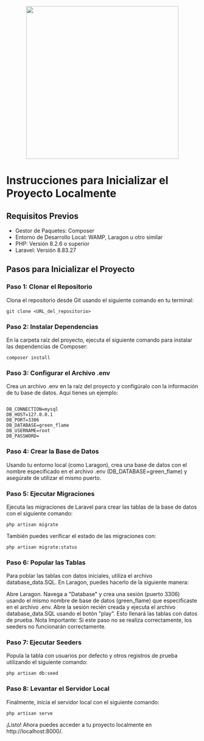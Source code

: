 <p align="center"><a href="https://laravel.com" target="_blank"><img src="https://raw.githubusercontent.com/laravel/art/master/logo-lockup/5%20SVG/2%20CMYK/1%20Full%20Color/laravel-logolockup-cmyk-red.svg" width="400"></a></p>







   # Instrucciones para Inicializar el Proyecto Localmente

## Requisitos Previos

- Gestor de Paquetes: Composer
- Entorno de Desarrollo Local: WAMP, Laragon u otro similar
- PHP: Versión 8.2.6 o superior
- Laravel: Versión 8.83.27

## Pasos para Inicializar el Proyecto

### Paso 1: Clonar el Repositorio

Clona el repositorio desde Git usando el siguiente comando en tu terminal:

```
git clone <URL_del_repositorio>
```

### Paso 2: Instalar Dependencias

En la carpeta raíz del proyecto, ejecuta el siguiente comando para instalar las dependencias de Composer:





```
composer install
```






### Paso 3: Configurar el Archivo .env

Crea un archivo .env en la raíz del proyecto y configúralo con la información de tu base de datos. Aquí tienes un ejemplo:

```

DB_CONNECTION=mysql
DB_HOST=127.0.0.1
DB_PORT=3306
DB_DATABASE=green_flame
DB_USERNAME=root
DB_PASSWORD=
```
### Paso 4: Crear la Base de Datos
Usando tu entorno local (como Laragon), crea una base de datos con el nombre especificado en el archivo .env (DB_DATABASE=green_flame) y asegúrate de utilizar el mismo puerto.

### Paso 5: Ejecutar Migraciones
Ejecuta las migraciones de Laravel para crear las tablas de la base de datos con el siguiente comando:

```
php artisan migrate
```
También puedes verificar el estado de las migraciones con:

```
php artisan migrate:status
```
### Paso 6: Popular las Tablas
Para poblar las tablas con datos iniciales, utiliza el archivo database_data.SQL. En Laragon, puedes hacerlo de la siguiente manera:

Abre Laragon.
Navega a "Database" y crea una sesión (puerto 3306) usando el mismo nombre de base de datos (green_flame) que especificaste en el archivo .env.
Abre la sesión recién creada y ejecuta el archivo database_data.SQL usando el botón "play". Esto llenará las tablas con datos de prueba.
Nota Importante: Si este paso no se realiza correctamente, los seeders no funcionarán correctamente.

### Paso 7: Ejecutar Seeders
Popula la tabla con usuarios por defecto y otros registros de prueba utilizando el siguiente comando:

```
php artisan db:seed
```
### Paso 8: Levantar el Servidor Local
Finalmente, inicia el servidor local con el siguiente comando:

```
php artisan serve
```
¡Listo! Ahora puedes acceder a tu proyecto localmente en http://localhost:8000/.



   
